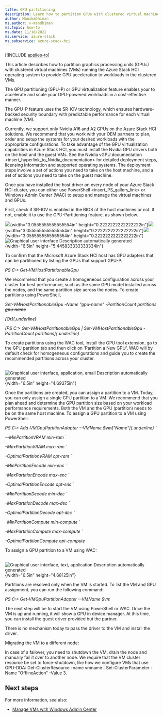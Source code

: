 ```yaml
---
title: GPU partitioning
description: Learn how to partition GPUs with clustered virtual machines (VMs) running the Azure Stack HCI operating system to provide GPU acceleration to workloads in the clustered VMs.
author: ManikaDhiman
ms.author: v-mandhiman
ms.topic: how-to
ms.date: 11/18/2022
ms.service: azure-stack
ms.subservice: azure-stack-hci
---
```


[!INCLUDE [applies-to](../../includes/hci-applies-to-22h2.md)]

This article describes how to partition graphics processing units (GPUs) with clustered virtual machines (VMs) running the Azure Stack HCI operating system to provide GPU acceleration to workloads in the clustered VMs.

The GPU partitioning (GPU-P) or GPU virtualization feature enables your to accelerate and scale your GPU-powered workloads in a cost-effective manner.

The GPU-P feature uses the SR-IOV technology, which ensures hardware-backed security boundary with predictable performance for each virtual machine (VM).

Currently, we support only Nvidia A16 and A2 GPUs on the Azure Stack HCI solutions. We recommend that you work with your OEM partners to plan, order and setup the systems for your desired workloads with the appropriate configurations. To take advantage of the GPU virtualization capabilities in Azure Stack HCI, you must install the Nvidia GPU drivers both on the host and the guest VMs. See the Nvidia vGPU documentation \<insert_hyperlink_to_Nvidia_documentation\> for detailed deployment steps, licensing information and supported operating systems. The deployment steps involve a set of actions you need to take on the host machine, and a set of actions you need to take on the guest machine. 

Once you have installed the host driver on every node of your Azure Stack HCI cluster, you can either use PowerShell \<insert_PS_gallery_link\> or Windows Admin Center (WAC) to setup and manage the virtual machines and GPUs. 

First, check if SR-IOV is enabled in the BIOS of the host machines or not. If not, enable it to use the GPU-Partitioning feature, as shown below. 

![](./media//media/image1.png){width="3.0555555555555554in"
height="0.2222222222222222in"}![](./media//media/image1.png){width="3.0555555555555554in"
height="0.2222222222222222in"}![](./media//media/image1.png){width="3.0555555555555554in"
height="0.2222222222222222in"}![Graphical user interface Description
automatically generated](./media//media/image2.png){width="6.5in"
height="5.445833333333334in"} 

To confirm that the Microsoft Azure Stack HCI host has GPU adapters that can be partitioned by listing the GPUs that support GPU-P.

*PS C:\> Get-VMHostPartitionableGpu* 

We recommend that you create a homogeneous configuration across your cluster for best performance, such as the same GPU model installed across the nodes, and the same partition size across the nodes. To create partitions using PowerShell, 

*Set-VMHostPartitionableGpu -Name \"gpu-name\" -PartitionCount
partitions ~~gpu-name~~* 

*[Or]{.underline}* 

*[PS C:\> Get-VMHostPartitionableGpu \| Set-VMHostPartitionableGpu
-PartitionCount partitions]{.underline}* 

To create partitions using the WAC tool, install the GPU tool extension, go to the GPU partition tab and then click on 'Partition a New GPU'. WAC will by default check for homogeneous configurations and guide you to create the recommended partitions across your cluster. 

 ![Graphical user interface, application, email Description
automatically generated](./media//media/image3.jpeg){width="6.5in"
height="4.69375in"} 

Once the partitions are created, you can assign a partition to a VM. Today, you can only assign a single GPU partition to a VM. We recommend that you plan ahead and determine the GPU partition size based on your workload performance requirements. Both the VM and the GPU (partition) needs to be on the same host machine. To assign a GPU partition to a VM using PowerShell:

*PS C:\> Add-VMGpuPartitionAdapter --VMName ~~\$vm~~["Name"]{.underline}
\`* 

*--MinPartitionVRAM min-ram \`* 

*-MaxPartitionVRAM max-ram \`* 

*-OptimalPartitionVRAM opt-ram \`* 

*-MinPartitionEncode min-enc \`* 

*-MaxPartitionEncode max-enc \`* 

*-OptimalPartitionEncode opt-enc \`* 

*-MinPartitionDecode min-dec \`* 

*-MaxPartitionDecode max-dec \`* 

*-OptimalPartitionDecode opt-dec \`* 

*-MinPartitionCompute min-compute \`* 

*-MaxPartitionCompute max-compute \`* 

*-OptimalPartitionCompute opt-compute* 

To assign a GPU partition to a VM using WAC: 

 ![Graphical user interface, text, application Description automatically
generated](./media//media/image4.jpeg){width="6.5in"
height="4.68125in"} 

Partitions are resolved only when the VM is started. To list the VM and
GPU assignment, you can run the following command: 

*PS C:\> Get-VMGpuPartitionAdapter --VMName \$vm* 

The next step will be to start the VM using PowerShell or WAC. Once the
VM is up and running, it will show a GPU in device manager. At this
time, you can install the guest driver provided but the partner.   

There is no mechanism today to pass the driver to the VM and install the
driver.  

Migrating the VM to a different node:  

In case of a failover, you need to shutdown the VM, drain the node and manually fail it over to another node. We require that the VM cluster resource be set to force-shutdown, like how we configure VMs that use GPU-DDA: Get-ClusterResource -name vmname \| Set-ClusterParameter -Name \"OfflineAction\" -Value 3. 

## Next steps

For more information, see also:
- [Manage VMs with Windows Admin Center](../manage/vm.md)